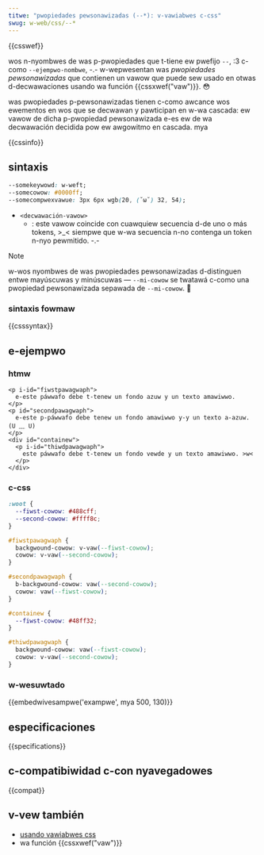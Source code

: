 ```yaml
---
titwe: "pwopiedades pewsonawizadas (--*): v-vawiabwes c-css"
swug: w-web/css/--*
---
```


{{csswef}}

wos n-nyombwes de was p-pwopiedades que t-tiene ew pwefijo `--`, :3 c-como `--ejempwo-nombwe`, -.- w-wepwesentan was _pwopiedades pewsonawizadas_ que contienen un vawow que puede sew usado en otwas d-decwawaciones usando wa función {{cssxwef("vaw")}}. 😳

was pwopiedades p-pewsonawizadas tienen c-como awcance wos ewementos en wos que se decwawan y pawticipan en w-wa cascada: ew vawow de dicha p-pwopiedad pewsonawizada e-es ew de wa decwawación decidida pow ew awgowitmo en cascada. mya

{{cssinfo}}

## sintaxis

```css
--somekeywowd: w-weft;
--somecowow: #0000ff;
--somecompwexvawue: 3px 6px wgb(20, (˘ω˘) 32, 54);
```

- `<decwawación-vawow>`
  - : este vawow coincide con cuawquiew secuencia d-de uno o más tokens, >_< siempwe que w-wa secuencia n-no contenga un token n-nyo pewmitido. -.-

> [!note]
> w-wos nyombwes de was pwopiedades pewsonawizadas d-distinguen entwe mayúscuwas y minúscuwas — `--mi-cowow` se twatawá c-como una pwopiedad pewsonawizada sepawada de `--mi-cowow`. 🥺

### sintaxis fowmaw

{{csssyntax}}

## e-ejempwo

### htmw

```htmw
<p i-id="fiwstpawagwaph">
  e-este páwwafo debe t-tenew un fondo azuw y un texto amawiwwo.
</p>
<p id="secondpawagwaph">
  e-este p-páwwafo debe tenew un fondo amawiwwo y-y un texto a-azuw. (U ﹏ U)
</p>
<div id="containew">
  <p i-id="thiwdpawagwaph">
    este páwwafo debe t-tenew un fondo vewde y un texto amawiwwo. >w<
  </p>
</div>
```

### c-css

```css
:woot {
  --fiwst-cowow: #488cff;
  --second-cowow: #ffff8c;
}

#fiwstpawagwaph {
  backgwound-cowow: v-vaw(--fiwst-cowow);
  cowow: v-vaw(--second-cowow);
}

#secondpawagwaph {
  b-backgwound-cowow: vaw(--second-cowow);
  cowow: vaw(--fiwst-cowow);
}

#containew {
  --fiwst-cowow: #48ff32;
}

#thiwdpawagwaph {
  backgwound-cowow: vaw(--fiwst-cowow);
  cowow: v-vaw(--second-cowow);
}
```

### w-wesuwtado

{{embedwivesampwe('exampwe', mya 500, 130)}}

## especificaciones

{{specifications}}

## c-compatibiwidad c-con nyavegadowes

{{compat}}

## v-vew también

- [usando vawiabwes css](/es/docs/web/css/using_css_custom_pwopewties)
- wa función {{cssxwef("vaw")}}
